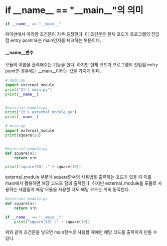 # if \_\_name\_\_ == "_\_main__"의 의미

```python
if __name__ == "__main__"
```

파이썬에서 이러한 조건문이 자주 등장한다. 이 조건문은 현재 코드가 프로그램의 진입점 entry point 또는 main인지를 체크하는 부분이다.



#### \_\_name\_\_변수

모듈의 이름을 출력해주는 기능을 한다. 하지만 현재 코드가 프로그램의 진입점 entry point인 경우에는 \_\_main\_\_이라는 값을 가지게 된다.

```python
# main.py 
import external_module 
print("It's main.py") 
print(__name__) 


#external_module.py 
print("It's external_module.py") 
print(__name__) 
```





```python
# main.py 
import external_module 
print(square(10) 


#external_module.py 
def square(n): 
	return n*n 

print("square(10) :" + square(10)) 
```

external_module 부분에 square함수의 사용법을 출력하는 코드가 있을 때 이를 main에서 활용하면 해당 코드도 함께 출력된다. 하지만 external_module을 모듈로 사용하는 사람들이 해당 모듈을 사용할 때도 해당 코드는 계속 동작한다.



```python
#external_module.py 
def square(n): 
	return n*n 

if __name__ == "__main__": 
	print("square(10) :" + square(10))
```

위와 같이 조건문을 넣으면 main함수로 사용할 때에만 해당 코드를 출력하게 만들 수 있다.